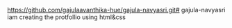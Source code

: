 https://github.com/gajulaavanthika-hue/gajula-navyasri.git# gajula-navyasri
iam creating the protfollio using html&amp;css
